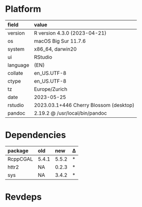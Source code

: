 # Platform

|field    |value                                  |
|:--------|:--------------------------------------|
|version  |R version 4.3.0 (2023-04-21)           |
|os       |macOS Big Sur 11.7.6                   |
|system   |x86_64, darwin20                       |
|ui       |RStudio                                |
|language |(EN)                                   |
|collate  |en_US.UTF-8                            |
|ctype    |en_US.UTF-8                            |
|tz       |Europe/Zurich                          |
|date     |2023-05-25                             |
|rstudio  |2023.03.1+446 Cherry Blossom (desktop) |
|pandoc   |2.19.2 @ /usr/local/bin/pandoc         |

# Dependencies

|package  |old   |new   |Δ  |
|:--------|:-----|:-----|:--|
|RcppCGAL |5.4.1 |5.5.2 |*  |
|httr2    |NA    |0.2.3 |*  |
|sys      |NA    |3.4.2 |*  |

# Revdeps

